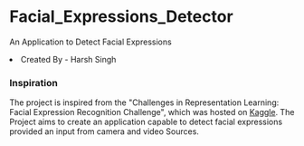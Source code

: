 # Facial_Expressions_Detector
An Application to Detect Facial Expressions
<li>Created By - Harsh Singh</li>

<h3>Inspiration</h3>
<p>
The project is inspired from the "Challenges in Representation Learning: 
Facial Expression Recognition Challenge", which was hosted on 
<a href="https://www.kaggle.com/c/challenges-in-representation-learning-facial-expression-recognition-challenge/overview">Kaggle</a>.
The Project aims to create an application capable to detect facial expressions provided an input from camera and video Sources.
</p>
